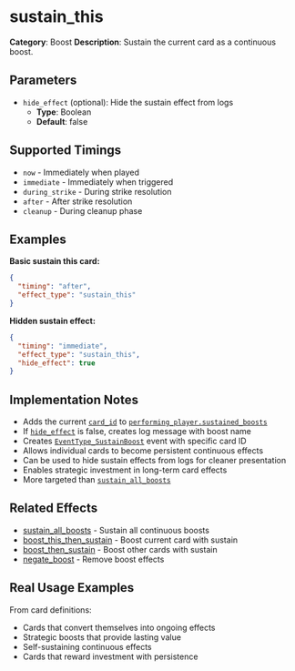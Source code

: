 # sustain_this

**Category**: Boost
**Description**: Sustain the current card as a continuous boost.

## Parameters

- `hide_effect` (optional): Hide the sustain effect from logs
  - **Type**: Boolean
  - **Default**: false

## Supported Timings

- `now` - Immediately when played
- `immediate` - Immediately when triggered
- `during_strike` - During strike resolution
- `after` - After strike resolution
- `cleanup` - During cleanup phase

## Examples

**Basic sustain this card:**
```json
{
  "timing": "after",
  "effect_type": "sustain_this"
}
```

**Hidden sustain effect:**
```json
{
  "timing": "immediate",
  "effect_type": "sustain_this",
  "hide_effect": true
}
```

## Implementation Notes

- Adds the current [`card_id`](../../scenes/core/local_game.gd:5682) to [`performing_player.sustained_boosts`](../../scenes/core/local_game.gd:5682)
- If [`hide_effect`](../../scenes/core/local_game.gd:5683) is false, creates log message with boost name
- Creates [`EventType_SustainBoost`](../../scenes/core/local_game.gd:5687) event with specific card ID
- Allows individual cards to become persistent continuous effects
- Can be used to hide sustain effects from logs for cleaner presentation
- Enables strategic investment in long-term card effects
- More targeted than [`sustain_all_boosts`](sustain_all_boosts.md)

## Related Effects

- [sustain_all_boosts](sustain_all_boosts.md) - Sustain all continuous boosts
- [boost_this_then_sustain](boost_this_then_sustain.md) - Boost current card with sustain
- [boost_then_sustain](boost_then_sustain.md) - Boost other cards with sustain
- [negate_boost](negate_boost.md) - Remove boost effects

## Real Usage Examples

From card definitions:
- Cards that convert themselves into ongoing effects
- Strategic boosts that provide lasting value
- Self-sustaining continuous effects
- Cards that reward investment with persistence